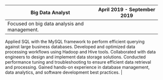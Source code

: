| Big Data Analyst | April 2019 - September 2019 |
| ----------- | ------------------------------------ |
| Focused on big data analysis and management.
Applied SQL with the MySQL framework to perform efficient querying against large business databases.
Developed and optimized data processing workflows using Hadoop and Hive tools.
Collaborated with data engineers to design and implement data storage solutions.
Conducted performance tuning and troubleshooting to ensure efficient data retrieval and processing.
Gained hands-on experience in database management, data analytics, and software development best practices.  |    
